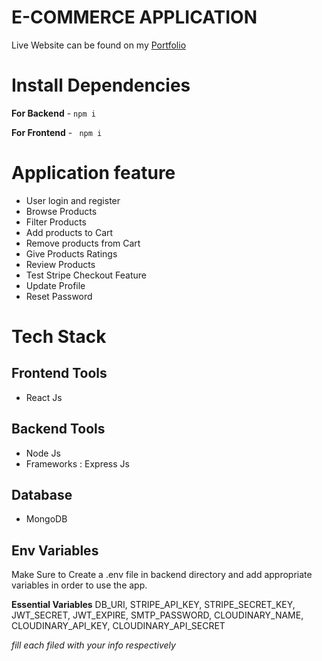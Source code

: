 # E-COMMERCE APPLICATION

Live Website can be found on my <a href="https://richardgeek.com">Portfolio</a>

# Install Dependencies

**For Backend** - `npm i`

**For Frontend** - ` npm i`

# Application feature

  - User login and register
  - Browse Products
  - Filter Products
  - Add products to Cart
  - Remove products from Cart
  - Give Products Ratings
  - Review Products
  - Test Stripe Checkout Feature 
  - Update Profile
  - Reset Password
  
# Tech Stack
    
## Frontend Tools

  - React Js

## Backend Tools

  - Node Js
  - Frameworks : Express Js

## Database

  - MongoDB


## Env Variables

Make Sure to Create a .env file in backend directory and add appropriate variables in order to use the app.

**Essential Variables**
DB_URI, STRIPE_API_KEY, STRIPE_SECRET_KEY, JWT_SECRET, JWT_EXPIRE, SMTP_PASSWORD, CLOUDINARY_NAME, CLOUDINARY_API_KEY, CLOUDINARY_API_SECRET 

_fill each filed with your info respectively_